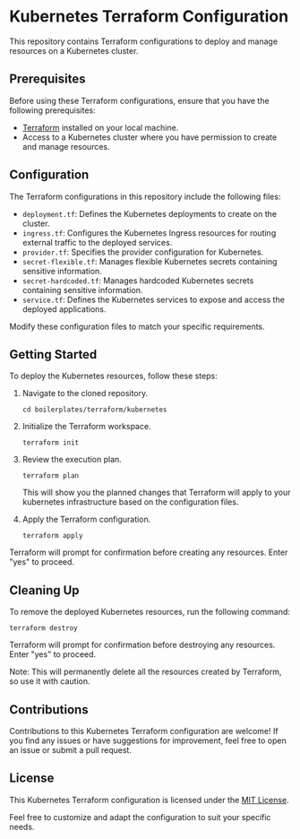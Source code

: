# Kubernetes Terraform Configuration

This repository contains Terraform configurations to deploy and manage resources on a Kubernetes cluster.

## Prerequisites

Before using these Terraform configurations, ensure that you have the following prerequisites:

- [Terraform](https://www.terraform.io/downloads.html) installed on your local machine.
- Access to a Kubernetes cluster where you have permission to create and manage resources.

## Configuration

The Terraform configurations in this repository include the following files:

- `deployment.tf`: Defines the Kubernetes deployments to create on the cluster.
- `ingress.tf`: Configures the Kubernetes Ingress resources for routing external traffic to the deployed services.
- `provider.tf`: Specifies the provider configuration for Kubernetes.
- `secret-flexible.tf`: Manages flexible Kubernetes secrets containing sensitive information.
- `secret-hardcoded.tf`: Manages hardcoded Kubernetes secrets containing sensitive information.
- `service.tf`: Defines the Kubernetes services to expose and access the deployed applications.

Modify these configuration files to match your specific requirements.



## Getting Started

To deploy the Kubernetes resources, follow these steps:

1. Navigate to the cloned repository.

   ```shell
   cd boilerplates/terraform/kubernetes
   ```

2. Initialize the Terraform workspace.

   ```shell
   terraform init
   ```

3. Review the execution plan.

   ```shell
   terraform plan
   ```

   This will show you the planned changes that Terraform will apply to your kubernetes infrastructure based on the configuration files.

4. Apply the Terraform configuration.

   ```shell
   terraform apply
   ```

Terraform will prompt for confirmation before creating any resources. Enter "yes" to proceed.

## Cleaning Up

To remove the deployed Kubernetes resources, run the following command:

```shell
terraform destroy
```

Terraform will prompt for confirmation before destroying any resources. Enter "yes" to proceed.

Note: This will permanently delete all the resources created by Terraform, so use it with caution.


## Contributions

Contributions to this Kubernetes Terraform configuration are welcome! If you find any issues or have suggestions for improvement, feel free to open an issue or submit a pull request.

## License

This Kubernetes Terraform configuration is licensed under the [MIT License](LICENSE).

Feel free to customize and adapt the configuration to suit your specific needs.